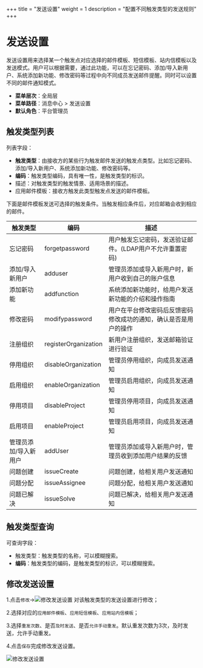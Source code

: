 ﻿+++
title = "发送设置"
weight = 1
description = "配置不同触发类型的发送规则"
+++

# 发送设置

发送设置用来选择某一个触发点对应选择的邮件模板、短信模板、站内信模板以及发送模式。用户可以根据需要，通过此功能，可以在忘记密码、添加/导入新用户、系统添加新功能、修改密码等过程中向不同成员发送邮件提醒。同时可以设置不同的邮件通知模式。


- **菜单层次**：全局层
- **菜单路径**：消息中心 > 发送设置
- **默认角色**：平台管理员

## 触发类型列表

列表字段：

- **触发类型**：由接收方的某些行为触发邮件发送的触发点类型。比如忘记密码、添加/导入新用户、系统添加新功能、修改密码等。
- **编码**：触发类型编码，具有唯一性，是触发类型的标识。
- 描述：对触发类型的触发情景、适用场景的描述。
- 应用邮件模板：接收方触发此类型触发点发送的邮件模板。

下面是邮件模板发送可选择的触发条件。当触发相应条件后，对应邮箱会收到相应的邮件。

| 触发类型 | 编码 | 描述 |
| --- | --- | --- |
忘记密码 | forgetpassword | 用户触发忘记密码，发送验证邮件。(LDAP用户不允许重置密码)
添加/导入新用户 | adduser | 管理员添加或导入新用户时，新用户收到自己的账户信息
添加新功能 | addfunction | 系统添加新功能时，给用户发送新功能的介绍和操作指南
修改密码 | modifypassword | 用户在平台修改密码后反馈密码修改成功的通知，确认是否是用户的操作
注册组织 | registerOrganization | 新用户注册组织，发送邮箱验证进行验证
停用组织 | disableOrganization | 管理员停用组织，向成员发送通知
启用组织 | enableOrganization | 管理员启用组织，向成员发送通知
停用项目 | disableProject | 管理员停用项目，向成员发送通知
启用项目 | enableProject | 管理员启用项目，向成员发送通知
管理员添加/导入新用户 | addUser | 管理员添加或导入新用户时，管理员收到添加用户结果的反馈
问题创建 | issueCreate | 问题创建，给相关用户发送通知
问题分配 | issueAssignee | 问题分配，给相关用户发送通知
问题已解决 | issueSolve | 问题已解决，给相关用户发送通知


## 触发类型查询

可查询字段：

- 触发类型：触发类型的名称，可以模糊搜索。
- **编码**：触发类型的编码，是触发类型的标识，可以模糊搜索。

## 修改发送设置

1.点击`修改`→![修改发送设置](/docs/user-guide/system-configuration/message/image/update.png) 对该触发类型的发送设置进行修改；

2.选择对应的`应用邮件模板`、`应用短信模板`、`应用站内信模板`；

3.选择`重发次数`、是否`及时发送`、是否`允许手动重发`。默认重发次数为3次，及时发送，允许手动重发。

4.点击`保存`完成修改发送设置。

![修改发送设置](/docs/user-guide/system-configuration/message/image/update-send.png)




